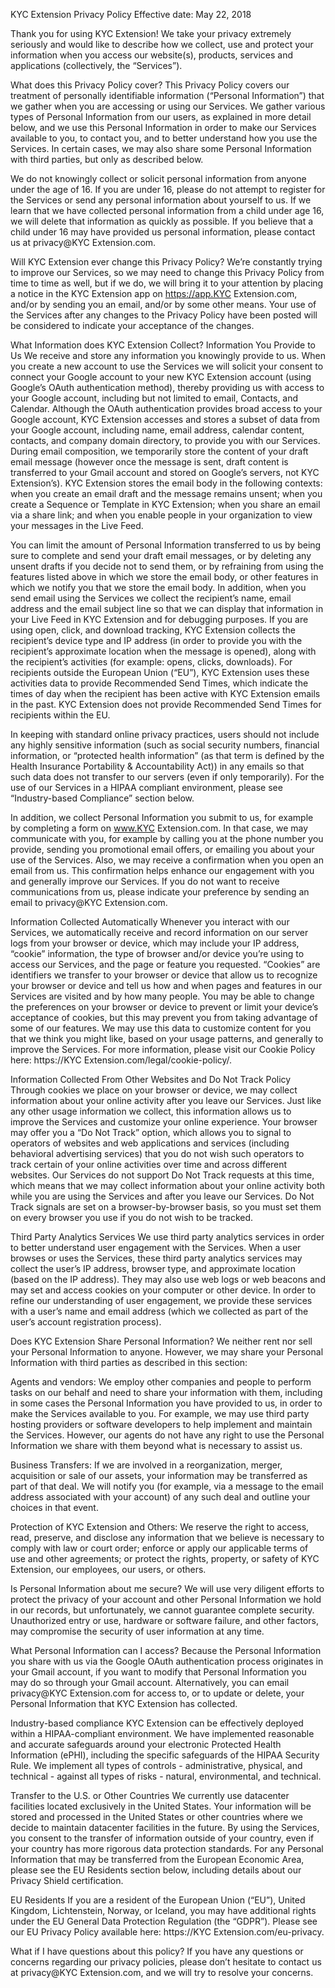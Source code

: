 KYC Extension Privacy Policy
Effective date: May 22, 2018

Thank you for using KYC Extension! We take your privacy extremely seriously and would like to describe how we collect, use and protect your information when you access our website(s), products, services and applications (collectively, the “Services”).

What does this Privacy Policy cover?
This Privacy Policy covers our treatment of personally identifiable information (“Personal Information”) that we gather when you are accessing or using our Services. We gather various types of Personal Information from our users, as explained in more detail below, and we use this Personal Information in order to make our Services available to you, to contact you, and to better understand how you use the Services. In certain cases, we may also share some Personal Information with third parties, but only as described below.

We do not knowingly collect or solicit personal information from anyone under the age of 16. If you are under 16, please do not attempt to register for the Services or send any personal information about yourself to us. If we learn that we have collected personal information from a child under age 16, we will delete that information as quickly as possible. If you believe that a child under 16 may have provided us personal information, please contact us at privacy@KYC Extension.com.

Will KYC Extension ever change this Privacy Policy?
We’re constantly trying to improve our Services, so we may need to change this Privacy Policy from time to time as well, but if we do, we will bring it to your attention by placing a notice in the KYC Extension app on https://app.KYC Extension.com, and/or by sending you an email, and/or by some other means. Your use of the Services after any changes to the Privacy Policy have been posted will be considered to indicate your acceptance of the changes.

What Information does KYC Extension Collect?
Information You Provide to Us
We receive and store any information you knowingly provide to us. When you create a new account to use the Services we will solicit your consent to connect your Google account to your new KYC Extension account (using Google’s OAuth authentication method), thereby providing us with access to your Google account, including but not limited to email, Contacts, and Calendar. Although the OAuth authentication provides broad access to your Google account, KYC Extension accesses and stores a subset of data from your Google account, including name, email address, calendar content, contacts, and company domain directory, to provide you with our Services. During email composition, we temporarily store the content of your draft email message (however once the message is sent, draft content is transferred to your Gmail account and stored on Google’s servers, not KYC Extension’s). KYC Extension stores the email body in the following contexts: when you create an email draft and the message remains unsent; when you create a Sequence or Template in KYC Extension; when you share an email via a share link; and when you enable people in your organization to view your messages in the Live Feed.

You can limit the amount of Personal Information transferred to us by being sure to complete and send your draft email messages, or by deleting any unsent drafts if you decide not to send them, or by refraining from using the features listed above in which we store the email body, or other features in which we notify you that we store the email body. In addition, when you send email using the Services we collect the recipient’s name, email address and the email subject line so that we can display that information in your Live Feed in KYC Extension and for debugging purposes. If you are using open, click, and download tracking, KYC Extension collects the recipient’s device type and IP address (in order to provide you with the recipient’s approximate location when the message is opened), along with the recipient’s activities (for example: opens, clicks, downloads). For recipients outside the European Union (“EU”), KYC Extension uses these activities data to provide Recommended Send Times, which indicate the times of day when the recipient has been active with KYC Extension emails in the past. KYC Extension does not provide Recommended Send Times for recipients within the EU.

In keeping with standard online privacy practices, users should not include any highly sensitive information (such as social security numbers, financial information, or “protected health information” (as that term is defined by the Health Insurance Portability & Accountability Act)) in any emails so that such data does not transfer to our servers (even if only temporarily). For the use of our Services in a HIPAA compliant environment, please see “Industry-based Compliance” section below.

In addition, we collect Personal Information you submit to us, for example by completing a form on www.KYC Extension.com. In that case, we may communicate with you, for example by calling you at the phone number you provide, sending you promotional email offers, or emailing you about your use of the Services. Also, we may receive a confirmation when you open an email from us. This confirmation helps enhance our engagement with you and generally improve our Services. If you do not want to receive communications from us, please indicate your preference by sending an email to privacy@KYC Extension.com.

Information Collected Automatically
Whenever you interact with our Services, we automatically receive and record information on our server logs from your browser or device, which may include your IP address, “cookie” information, the type of browser and/or device you’re using to access our Services, and the page or feature you requested. “Cookies” are identifiers we transfer to your browser or device that allow us to recognize your browser or device and tell us how and when pages and features in our Services are visited and by how many people. You may be able to change the preferences on your browser or device to prevent or limit your device’s acceptance of cookies, but this may prevent you from taking advantage of some of our features. We may use this data to customize content for you that we think you might like, based on your usage patterns, and generally to improve the Services. For more information, please visit our Cookie Policy here: https://KYC Extension.com/legal/cookie-policy/.

Information Collected From Other Websites and Do Not Track Policy
Through cookies we place on your browser or device, we may collect information about your online activity after you leave our Services. Just like any other usage information we collect, this information allows us to improve the Services and customize your online experience. Your browser may offer you a “Do Not Track” option, which allows you to signal to operators of websites and web applications and services (including behavioral advertising services) that you do not wish such operators to track certain of your online activities over time and across different websites. Our Services do not support Do Not Track requests at this time, which means that we may collect information about your online activity both while you are using the Services and after you leave our Services. Do Not Track signals are set on a browser-by-browser basis, so you must set them on every browser you use if you do not wish to be tracked.

Third Party Analytics Services
We use third party analytics services in order to better understand user engagement with the Services. When a user browses or uses the Services, these third party analytics services may collect the user’s IP address, browser type, and approximate location (based on the IP address). They may also use web logs or web beacons and may set and access cookies on your computer or other device. In order to refine our understanding of user engagement, we provide these services with a user’s name and email address (which we collected as part of the user’s account registration process).

Does KYC Extension Share Personal Information?
We neither rent nor sell your Personal Information to anyone. However, we may share your Personal Information with third parties as described in this section:

Agents and vendors: We employ other companies and people to perform tasks on our behalf and need to share your information with them, including in some cases the Personal Information you have provided to us, in order to make the Services available to you. For example, we may use third party hosting providers or software developers to help implement and maintain the Services. However, our agents do not have any right to use the Personal Information we share with them beyond what is necessary to assist us.

Business Transfers: If we are involved in a reorganization, merger, acquisition or sale of our assets, your information may be transferred as part of that deal. We will notify you (for example, via a message to the email address associated with your account) of any such deal and outline your choices in that event.

Protection of KYC Extension and Others: We reserve the right to access, read, preserve, and disclose any information that we believe is necessary to comply with law or court order; enforce or apply our applicable terms of use and other agreements; or protect the rights, property, or safety of KYC Extension, our employees, our users, or others.

Is Personal Information about me secure?
We will use very diligent efforts to protect the privacy of your account and other Personal Information we hold in our records, but unfortunately, we cannot guarantee complete security. Unauthorized entry or use, hardware or software failure, and other factors, may compromise the security of user information at any time.

What Personal Information can I access?
Because the Personal Information you share with us via the Google OAuth authentication process originates in your Gmail account, if you want to modify that Personal Information you may do so through your Gmail account. Alternatively, you can email privacy@KYC Extension.com for access to, or to update or delete, your Personal Information that KYC Extension has collected.

Industry-based compliance
KYC Extension can be effectively deployed within a HIPAA-compliant environment. We have implemented reasonable and accurate safeguards around your electronic Protected Health Information (ePHI), including the specific safeguards of the HIPAA Security Rule. We implement all types of controls - administrative, physical, and technical - against all types of risks - natural, environmental, and technical.

Transfer to the U.S. or Other Countries
We currently use datacenter facilities located exclusively in the United States. Your information will be stored and processed in the United States or other countries where we decide to maintain datacenter facilities in the future. By using the Services, you consent to the transfer of information outside of your country, even if your country has more rigorous data protection standards. For any Personal Information that may be transferred from the European Economic Area, please see the EU Residents section below, including details about our Privacy Shield certification.

EU Residents
If you are a resident of the European Union (“EU”), United Kingdom, Lichtenstein, Norway, or Iceland, you may have additional rights under the EU General Data Protection Regulation (the “GDPR”). Please see our EU Privacy Policy available here: https://KYC Extension.com/eu-privacy.

What if I have questions about this policy?
If you have any questions or concerns regarding our privacy policies, please don’t hesitate to contact us at privacy@KYC Extension.com, and we will try to resolve your concerns.